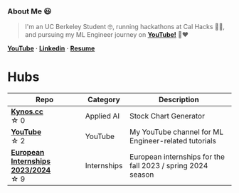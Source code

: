 ### About Me 😃
> I'm an UC Berkeley Student 🤓, running hackathons at Cal Hacks 🧑‍💻️, and pursuing my ML Engineer journey on [**YouTube!**](https://www.youtube.com/@olivercarmont) 🎥❤️ <br />

[**YouTube**](https://www.youtube.com/@olivercarmont)  · [**Linkedin**](https://www.linkedin.com/in/oliver-carmont/)  ·       [**Resume**](https://drive.google.com/file/d/1CeqC8r2vCyB9xczGwSNDz79BJ2NPgaDu/view?usp=sharing)

# Hubs

| Repo                                             | Category   | Description |
| --------------------------------------------------- | ---------- | ----------- |
| [**Kynos.cc**](https://kynos.cc) <br /> ☆⁠ ⁠0 | Applied AI       | Stock Chart Generator           |
| [**YouTube**](https://github.com/olivercarmont/YouTube/tree/main) <br /> ☆⁠ ⁠2 | YouTube       | My YouTube channel for ML Engineer-related tutorials           |
| [**European Internships 2023/2024**](https://github.com/olivercarmont/european-internships-2023-2024) <br /> ☆⁠ ⁠9 | Internships       | European internships for the fall 2023 / spring 2024 season        |
